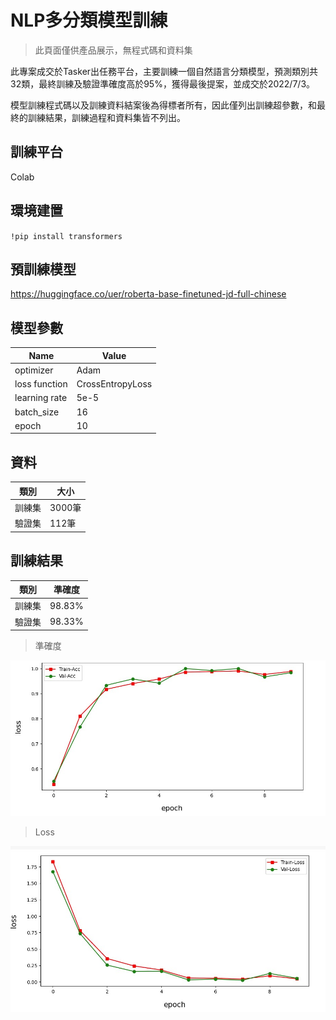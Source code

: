 # NLP多分類模型訓練

>此頁面僅供產品展示，無程式碼和資料集

此專案成交於Tasker出任務平台，主要訓練一個自然語言分類模型，預測類別共32類，最終訓練及驗證準確度高於95%，獲得最後提案，並成交於2022/7/3。

模型訓練程式碼以及訓練資料結案後為得標者所有，因此僅列出訓練超參數，和最終的訓練結果，訓練過程和資料集皆不列出。

## 訓練平台

Colab

## 環境建置

`!pip install transformers`

## 預訓練模型

<https://huggingface.co/uer/roberta-base-finetuned-jd-full-chinese>

## 模型參數

| Name | Value |
| --- | --- |
| optimizer | Adam |
| loss function | CrossEntropyLoss |
| learning rate | 5e-5 |
| batch_size | 16 |
| epoch | 10 |

## 資料

| 類別 | 大小 |
| - | - |
| 訓練集 | 3000筆 |
| 驗證集 | 112筆 |

## 訓練結果

| 類別 | 準確度 |
| - | - |
| 訓練集 | 98.83% |
| 驗證集 | 98.33% |

> 準確度

![準確度](plot/acc.jpg)

>Loss

![loss](/plot/loss.jpg)